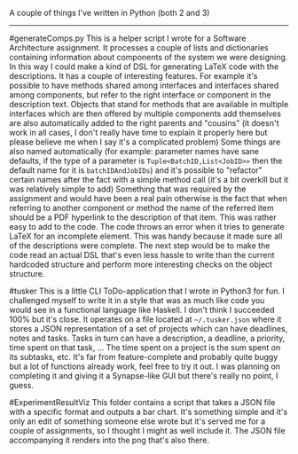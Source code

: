 A couple of things I've written in Python (both 2 and 3)

---

#generateComps.py 
This is a helper script I wrote for a Software Architecture assignment. It processes a couple of lists and dictionaries containing information about components of the system we were designing. In this way I could make a kind of DSL for generating LaTeX code with the descriptions. It has a couple of interesting features. For example it's possible to have methods shared among interfaces and interfaces shared among components, but refer to the right interface or component in the description text. Objects that stand for methods that are available in multiple interfaces which are then offered by multiple components add themselves are also automatically added to the right parents and "cousins" (it doesn't work in all cases, I don't really have time to explain it properly here but please believe me when I say it's a complicated problem)
Some things are also named automatically (for example: parameter names have sane defaults, if the type of a parameter is `Tuple<BatchID,List<JobID>>` then the default name for it is `batchIDAndJobIDs`) and it's possible to "refactor" certain names after the fact with a simple method call (it's a bit overkill but it was relatively simple to add)
Something that was required by the assignment and would have been a real pain otherwise is the fact that when referring to another component or method the name of the referred item should be a PDF hyperlink to the description of that item. This was rather easy to add to the code.
The code throws an error when it tries to generate LaTeX for an incomplete element. This was handy because it made sure all of the descriptions were complete.
The next step would be to make the code read an actual DSL that's even less hassle to write than the current hardcoded structure and perform more interesting checks on the object structure.

#tusker
This is a little CLI ToDo-application that I wrote in Python3 for fun. I challenged myself to write it in a style that was as much like code you would see in a functional language like Haskell. I don't think I succeeded 100% but it's close. 
It operates on a file located at `~/.tusker.json` where it stores a JSON representation of a set of projects which can have deadlines, notes and tasks. Tasks in turn can have a description, a deadline, a priority, time spent on that task, ...
The time spent on a project is the sum spent on its subtasks, etc.
It's far from feature-complete and probably quite buggy but a lot of functions already work, feel free to try it out.
I was planning on completing it and giving it a Synapse-like GUI but there's really no point, I guess.

#ExperimentResultViz 
This folder contains a script that takes a JSON file with a specific format and outputs a bar chart. It's something simple and it's only an edit of something someone else wrote but it's served me for a couple of assignments, so I thought I might as well include it.
The JSON file accompanying it renders into the png that's also there.

